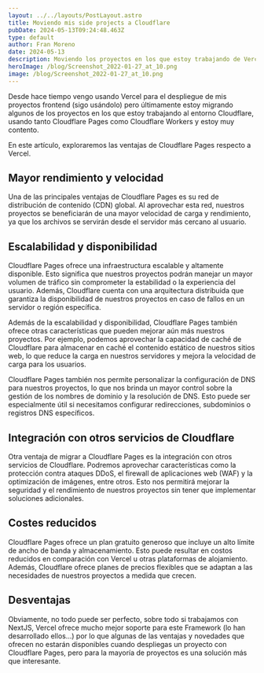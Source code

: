```yaml
---
layout: ../../layouts/PostLayout.astro
title: Moviendo mis side projects a Cloudflare
pubDate: 2024-05-13T09:24:48.463Z
type: default
author: Fran Moreno
date: 2024-05-13
description: Moviendo los proyectos en los que estoy trabajando de Vercel a Cloudflare Pages
heroImage: /blog/Screenshot_2022-01-27_at_10.png
image: /blog/Screenshot_2022-01-27_at_10.png
---
```


Desde hace tiempo vengo usando Vercel para el despliegue de mis proyectos frontend (sigo usándolo) pero últimamente estoy migrando algunos de los proyectos en los que estoy trabajando al entorno Cloudflare, usando tanto Cloudflare Pages como Cloudflare Workers y estoy muy contento.

En este artículo, exploraremos las ventajas de Cloudflare Pages respecto a Vercel.

## Mayor rendimiento y velocidad

Una de las principales ventajas de Cloudflare Pages es su red de distribución de contenido (CDN) global. Al aprovechar esta red, nuestros proyectos se beneficiarán de una mayor velocidad de carga y rendimiento, ya que los archivos se servirán desde el servidor más cercano al usuario.

## Escalabilidad y disponibilidad

Cloudflare Pages ofrece una infraestructura escalable y altamente disponible. Esto significa que nuestros proyectos podrán manejar un mayor volumen de tráfico sin comprometer la estabilidad o la experiencia del usuario. Además, Cloudflare cuenta con una arquitectura distribuida que garantiza la disponibilidad de nuestros proyectos en caso de fallos en un servidor o región específica.

Además de la escalabilidad y disponibilidad, Cloudflare Pages también ofrece otras características que pueden mejorar aún más nuestros proyectos. Por ejemplo, podemos aprovechar la capacidad de caché de Cloudflare para almacenar en caché el contenido estático de nuestros sitios web, lo que reduce la carga en nuestros servidores y mejora la velocidad de carga para los usuarios.

Cloudflare Pages también nos permite personalizar la configuración de DNS para nuestros proyectos, lo que nos brinda un mayor control sobre la gestión de los nombres de dominio y la resolución de DNS. Esto puede ser especialmente útil si necesitamos configurar redirecciones, subdominios o registros DNS específicos.

## Integración con otros servicios de Cloudflare

Otra ventaja de migrar a Cloudflare Pages es la integración con otros servicios de Cloudflare. Podremos aprovechar características como la protección contra ataques DDoS, el firewall de aplicaciones web (WAF) y la optimización de imágenes, entre otros. Esto nos permitirá mejorar la seguridad y el rendimiento de nuestros proyectos sin tener que implementar soluciones adicionales.

## Costes reducidos

Cloudflare Pages ofrece un plan gratuito generoso que incluye un alto límite de ancho de banda y almacenamiento. Esto puede resultar en costos reducidos en comparación con Vercel u otras plataformas de alojamiento. Además, Cloudflare ofrece planes de precios flexibles que se adaptan a las necesidades de nuestros proyectos a medida que crecen.

## Desventajas

Obviamente, no todo puede ser perfecto, sobre todo si trabajamos con NextJS, Vercel ofrece mucho mejor soporte para este Framework (lo han desarrollado ellos...) por lo que algunas de las ventajas y novedades que ofrecen no estarán disponibles cuando despliegas un proyecto con Cloudflare Pages, pero para la mayoría de proyectos es una solución más que interesante.
